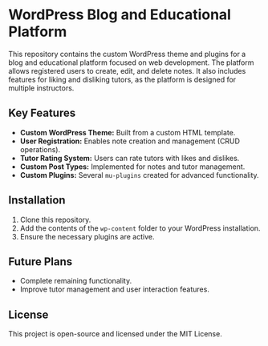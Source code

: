 # WordPress Blog and Educational Platform

This repository contains the custom WordPress theme and plugins for a blog and educational platform focused on web development. The platform allows registered users to create, edit, and delete notes. It also includes features for liking and disliking tutors, as the platform is designed for multiple instructors.

## Key Features
- **Custom WordPress Theme:** Built from a custom HTML template.
- **User Registration:** Enables note creation and management (CRUD operations).
- **Tutor Rating System:** Users can rate tutors with likes and dislikes.
- **Custom Post Types:** Implemented for notes and tutor management.
- **Custom Plugins:** Several `mu-plugins` created for advanced functionality.

## Installation
1. Clone this repository.
2. Add the contents of the `wp-content` folder to your WordPress installation.
3. Ensure the necessary plugins are active.

## Future Plans
- Complete remaining functionality.
- Improve tutor management and user interaction features.

## License
This project is open-source and licensed under the MIT License.


